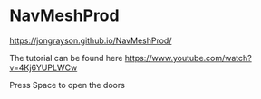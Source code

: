 # NavMeshProd
https://jongrayson.github.io/NavMeshProd/

The tutorial can be found here https://www.youtube.com/watch?v=4Kj6YUPLWCw

Press Space to open the doors
